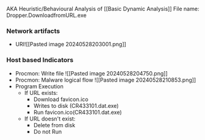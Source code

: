 AKA Heuristic/Behavioural Analysis of [[Basic Dynamic Analysis]]
File name: Dropper.DownloadfromURL.exe
### Network artifacts
- URI![[Pasted image 20240528203001.png]]

### Host based Indicators
-  Procmon: Write file
	![[Pasted image 20240528204750.png]]
-  Procmon: Malware logical flow
	![[Pasted image 20240528210853.png]]
- Program Execution
	- If URL exists:
		- Download favicon.ico
		- Writes to disk (CR433101.dat.exe)
		- Run favicon.ico(CR433101.dat.exe)
	- If URL doesn't exist:
		- Delete from disk
		- Do not Run
